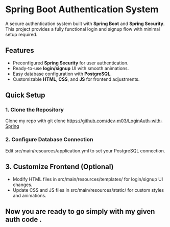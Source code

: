 # Spring Boot Authentication System

A secure authentication system built with **Spring Boot** and **Spring Security**.  
This project provides a fully functional login and signup flow with minimal setup required.

## Features

- Preconfigured **Spring Security** for user authentication.
- Ready-to-use **login/signup** UI with smooth animations.
- Easy database configuration with **PostgreSQL**.
- Customizable **HTML**, **CSS**, and **JS** for frontend adjustments.

## Quick Setup

### 1. Clone the Repository  
Clone my repo with git clone https://github.com/dev-m03/LoginAuth-with-Spring
### 2. Configure Database Connection  
Edit src/main/resources/application.yml to set your PostgreSQL connection.  
## 3. Customize Frontend (Optional)  
- Modify HTML files in src/main/resources/templates/ for login/signup UI changes.  
- Update CSS and JS files in src/main/resources/static/ for custom styles and animations.  

## Now you are ready to go simply with my given auth code .
